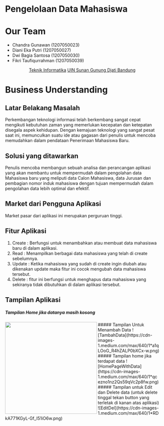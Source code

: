 # Pengelolaan Data Mahasiswa

# Our Team
- Chandra Gunawan (1207050023)
- Diani Eka Putri (1207050027)
- Dwi Bagia Santosa (1207050030)
- Fikri Taufiqurrahman (1207050039)

<p align="center">
  <a href="http://if.uinsgd.ac.id/">Teknik Informatika</a>  <a href="https://uinsgd.ac.id/">UIN Sunan Gunung Djati Bandung</a> 
</p>

# Business Understanding

## Latar Belakang Masalah
Perkembangan teknologi informasi telah berkembang sangat cepat mengikuti kebutuhan zaman yang memerlukan kecepatan dan ketepatan disegala aspek kehidupan. Dengan kemajuan teknologi yang sangat pesat saat ini, memunculkan suatu ide atau gagasan dari penulis untuk mencoba memudahkan dalam pendataan Penerimaan Mahasiswa Baru. 

## Solusi yang ditawarkan
Penulis mencoba membangun sebuah analisa dan perancangan aplikasi yang akan membantu untuk mempermudah dalam pengolahan data Mahasiswa baru yang meliputi data Calon Mahasiswa, data Jurusan dan pembagian nomor induk mahasiswa dengan tujuan mempermudah dalam pengolahan data lebih optimal dan efektif.

## Market dari Pengguna Aplikasi
Market pasar dari aplikasi ini merupakan perguruan tinggi.

## Fitur Aplikasi
1. Create	: Berfungsi untuk menambahkan atau membuat data mahasiswa baru di dalam aplikasi.
2. Read	: Menampilkan berbagai data mahasiswa yang telah di create sebelumnya.
3. Update	: Ketika mahasiswa yang sudah di create ingin diubah atau dikenakan update maka fitur ini cocok mengubah data mahasiswa tersebut.
4. Delete	: fitur ini berfungsi untuk menghapus data mahasiswa yang sekiranya tidak dibutuhkan di dalam aplikasi tersebut.

## Tampilan Aplikasi
##### Tampilan Home jika datanya masih kosong
<img align="left" width="300" src="https://cdn-images-1.medium.com/max/800/1*ti6Gdu8_WKibtEoc6NC51w.png">
##### Tampilan Untuk Menambah Data
![TambahData](https://cdn-images-1.medium.com/max/640/1*a1qLOoG_R4hZALP0bXCx-w.png)
##### Tampilan home jika terdapat data
![HomePageWithData](https://cdn-images-1.medium.com/max/640/1*qcezno1nz2Qs59qVc2p8fw.png)
##### Tampilan untuk Edit dan Delete data (untuk delete tinggal tekan button yang terletak di kanan atas aplikasi)
![EditDel](https://cdn-images-1.medium.com/max/640/1*RDkA771KGyL-Gf_I51iO6w.png)
